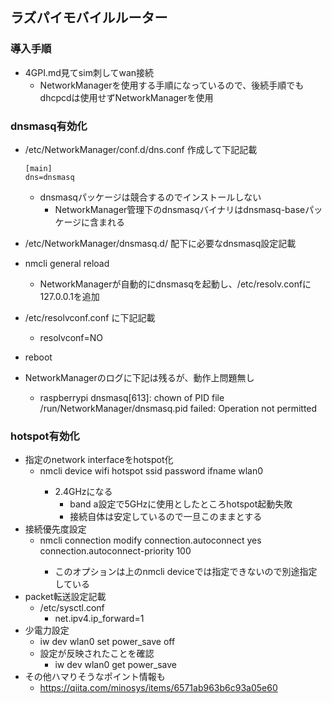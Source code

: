 ## ラズパイモバイルルーター

### 導入手順

- 4GPI.md見てsim刺してwan接続
  - NetworkManagerを使用する手順になっているので、後続手順でもdhcpcdは使用せずNetworkManagerを使用

### dnsmasq有効化

- /etc/NetworkManager/conf.d/dns.conf 作成して下記記載

  ```
  [main]
  dns=dnsmasq
  ```
  - dnsmasqパッケージは競合するのでインストールしない
    - NetworkManager管理下のdnsmasqバイナリはdnsmasq-baseパッケージに含まれる
- /etc/NetworkManager/dnsmasq.d/ 配下に必要なdnsmasq設定記載
- nmcli general reload
  - NetworkManagerが自動的にdnsmasqを起動し、/etc/resolv.confに127.0.0.1を追加
- /etc/resolvconf.conf に下記記載
  - resolvconf=NO
- reboot
- NetworkManagerのログに下記は残るが、動作上問題無し
  - raspberrypi dnsmasq[613]: chown of PID file /run/NetworkManager/dnsmasq.pid failed: Operation not permitted

### hotspot有効化

- 指定のnetwork interfaceをhotspot化
  - nmcli device wifi hotspot ssid <hotspot name> password <hotspot password> ifname wlan0
    - 2.4GHzになる
      - band a設定で5GHzに使用としたところhotspot起動失敗
      - 接続自体は安定しているので一旦このままとする
- 接続優先度設定
  - nmcli connection modify <hotspot UUID> connection.autoconnect yes connection.autoconnect-priority 100
    - このオプションは上のnmcli deviceでは指定できないので別途指定している
- packet転送設定記載
  - /etc/sysctl.conf
    - net.ipv4.ip_forward=1
- 少電力設定
  - iw dev wlan0 set power_save off
  - 設定が反映されたことを確認
    - iw dev wlan0 get power_save
- その他ハマりそうなポイント情報も
  - https://qiita.com/minosys/items/6571ab963b6c93a05e60
